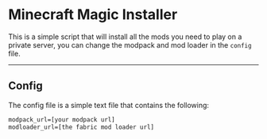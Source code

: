 # Minecraft Magic Installer

This is a simple script that will install all the mods you need to play on a private server, you can change the modpack and mod loader in the `config` file.

----

## Config

The config file is a simple text file that contains the following:

```txt
modpack_url=[your modpack url]
modloader_url=[the fabric mod loader url]

```

